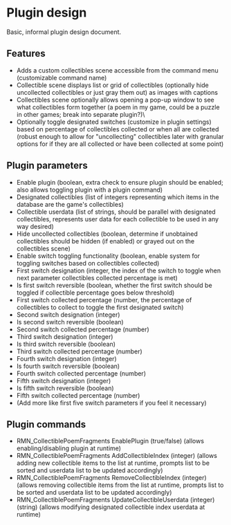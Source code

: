 # Plugin design

Basic, informal plugin design document.

## Features

- Adds a custom collectibles scene accessible from the command menu (customizable command name)
- Collectible scene displays list or grid of collectibles (optionally hide uncollected collectibles or just gray them out) as images with captions
- Collectibles scene optionally allows opening a pop-up window to see what collectibles form together (a poem in my game, could be a puzzle in other games; break into separate plugin?)\
- Optionally toggle designated switches (customize in plugin settings) based on percentage of collectibles collected or when all are collected (robust enough to allow for "uncollecting" collectibles later with granular options for if they are all collected or have been collected at some point)

## Plugin parameters

- Enable plugin (boolean, extra check to ensure plugin should be enabled; also allows toggling plugin with a plugin command)
- Designated collectibles (list of integers representing which items in the database are the game's collectibles)
- Collectible userdata (list of strings, should be parallel with designated collectibles, represents user data for each collectible to be used in any way desired)
- Hide uncollected collectibles (boolean, determine if unobtained collectibles should be hidden (if enabled) or grayed out on the collectibles scene)
- Enable switch toggling functionality (boolean, enable system for toggling switches based on collectibles collected)
- First switch designation (integer, the index of the switch to toggle when next parameter collectibles collected percentage is met)
- Is first switch reversible (boolean, whether the first switch should be toggled if collectible percentage goes below threshold)
- First switch collected percentage (number, the percentage of collectibles to collect to toggle the first designated switch)
- Second switch designation (integer)
- Is second switch reversible (boolean)
- Second switch collected percentage (number)
- Third switch designation (integer)
- Is third switch reversible (boolean)
- Third switch collected percentage (number)
- Fourth switch designation (integer)
- Is fourth switch reversible (boolean)
- Fourth switch collected percentage (number)
- Fifth switch designation (integer)
- Is fifth switch reversible (boolean)
- Fifth switch collected percentage (number)
- (Add more like first five switch parameters if you feel it necessary)

## Plugin commands

- RMN_CollectiblePoemFragments EnablePlugin (true/false) (allows enabling/disabling plugin at runtime)
- RMN_CollectiblePoemFragments AddCollectibleIndex (integer) (allows adding new collectible items to the list at runtime, prompts list to be sorted and userdata list to be updated accordingly)
- RMN_CollectiblePoemFragments RemoveCollectibleIndex (integer) (allows removing collectible items from the list at runtime, prompts list to be sorted and userdata list to be updated accordingly)
- RMN_CollectiblePoemFragments UpdateCollectibleUserdata (integer) (string) (allows modifying designated collectible index userdata at runtime)
